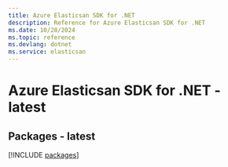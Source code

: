 ```yaml
---
title: Azure Elasticsan SDK for .NET
description: Reference for Azure Elasticsan SDK for .NET
ms.date: 10/28/2024
ms.topic: reference
ms.devlang: dotnet
ms.service: elasticsan
---
```

# Azure Elasticsan SDK for .NET - latest
## Packages - latest
[!INCLUDE [packages](elasticsan-index.md)]